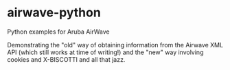 # airwave-python
Python examples for Aruba AirWave

Demonstrating the "old" way of obtaining information from the Airwave XML API (which still works at time of writing!) and the "new" way involving cookies and X-BISCOTTI and all that jazz.
